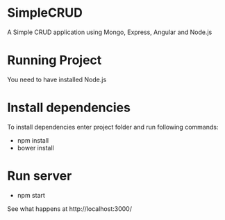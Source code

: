 # SimpleCRUD

A Simple CRUD application using Mongo, Express, Angular and  Node.js

# Running Project

You need to have installed Node.js

# Install dependencies

To install dependencies enter project folder and run following commands:

  * npm install
  * bower install

# Run server

  * npm start

  See what happens at http://localhost:3000/
